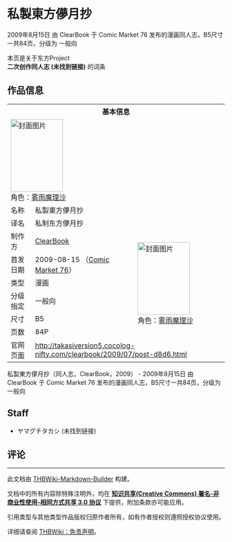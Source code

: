 # 私製東方儚月抄

<!-- source html: G:\repos\THBWiki-Markdown-Builder\THBWikiMarkdown\Temp\main\3\3d\ns0%3A%E7%A7%81%E8%A3%BD%E6%9D%B1%E6%96%B9%E5%84%9A%E6%9C%88%E6%8A%84.html -->

2009年8月15日 由 ClearBook 于 Comic Market 76 发布的漫画同人志，B5尺寸一共84页，分级为 一般向

本页是关于东方Project  
 **二次创作同人志 (未找到链接)** 的词条

## 作品信息

<table><tbody><tr><th colspan="3">基本信息</th></tr><tr><td class="cover-artwork-mobile" colspan="2"><a href="./文件-私製東方儚月抄封面.jpg.md" class="image" title="封面图片"><img alt="封面图片" src="https://upload.thwiki.cc/thumb/d/dd/%E7%A7%81%E8%A3%BD%E6%9D%B1%E6%96%B9%E5%84%9A%E6%9C%88%E6%8A%84%E5%B0%81%E9%9D%A2.jpg/121px-%E7%A7%81%E8%A3%BD%E6%9D%B1%E6%96%B9%E5%84%9A%E6%9C%88%E6%8A%84%E5%B0%81%E9%9D%A2.jpg" decoding="async" loading="lazy" width="121" height="168" srcset="https://upload.thwiki.cc/thumb/d/dd/%E7%A7%81%E8%A3%BD%E6%9D%B1%E6%96%B9%E5%84%9A%E6%9C%88%E6%8A%84%E5%B0%81%E9%9D%A2.jpg/181px-%E7%A7%81%E8%A3%BD%E6%9D%B1%E6%96%B9%E5%84%9A%E6%9C%88%E6%8A%84%E5%B0%81%E9%9D%A2.jpg 1.5x, https://upload.thwiki.cc/thumb/d/dd/%E7%A7%81%E8%A3%BD%E6%9D%B1%E6%96%B9%E5%84%9A%E6%9C%88%E6%8A%84%E5%B0%81%E9%9D%A2.jpg/241px-%E7%A7%81%E8%A3%BD%E6%9D%B1%E6%96%B9%E5%84%9A%E6%9C%88%E6%8A%84%E5%B0%81%E9%9D%A2.jpg 2x" data-file-width="1150" data-file-height="1600"></a><div class="cover-char">角色：<a href="./雾雨魔理沙.md" title="雾雨魔理沙">雾雨魔理沙</a></div></td>
</tr><tr><td class="label">名称</td><td colspan="2"> 私製東方儚月抄 </td></tr><tr><td class="label">译名</td><td colspan="2"> 私制东方儚月抄 </td></tr><tr><td class="label">制作方</td><td><a href="./ClearBook.md" title="ClearBook">ClearBook</a></td><td class="cover-artwork" rowspan="6" style="min-width:168px;"><a href="./文件-私製東方儚月抄封面.jpg.md" class="image" title="封面图片"><img alt="封面图片" src="https://upload.thwiki.cc/thumb/d/dd/%E7%A7%81%E8%A3%BD%E6%9D%B1%E6%96%B9%E5%84%9A%E6%9C%88%E6%8A%84%E5%B0%81%E9%9D%A2.jpg/121px-%E7%A7%81%E8%A3%BD%E6%9D%B1%E6%96%B9%E5%84%9A%E6%9C%88%E6%8A%84%E5%B0%81%E9%9D%A2.jpg" decoding="async" loading="lazy" width="121" height="168" srcset="https://upload.thwiki.cc/thumb/d/dd/%E7%A7%81%E8%A3%BD%E6%9D%B1%E6%96%B9%E5%84%9A%E6%9C%88%E6%8A%84%E5%B0%81%E9%9D%A2.jpg/181px-%E7%A7%81%E8%A3%BD%E6%9D%B1%E6%96%B9%E5%84%9A%E6%9C%88%E6%8A%84%E5%B0%81%E9%9D%A2.jpg 1.5x, https://upload.thwiki.cc/thumb/d/dd/%E7%A7%81%E8%A3%BD%E6%9D%B1%E6%96%B9%E5%84%9A%E6%9C%88%E6%8A%84%E5%B0%81%E9%9D%A2.jpg/241px-%E7%A7%81%E8%A3%BD%E6%9D%B1%E6%96%B9%E5%84%9A%E6%9C%88%E6%8A%84%E5%B0%81%E9%9D%A2.jpg 2x" data-file-width="1150" data-file-height="1600"></a><div class="cover-char">角色：<a href="./雾雨魔理沙.md" title="雾雨魔理沙">雾雨魔理沙</a></div></td>
</tr><tr><td class="label">首发日期</td><td>2009-08-15&#160;（<a href="/展会作品列表?e=Comic+Market%2376">Comic Market 76</a>）</td></tr><tr><td class="label">类型</td><td>漫画</td></tr><tr><td class="label">分级指定</td><td>一般向</td></tr><tr><td class="label">尺寸</td><td>B5</td></tr><tr><td class="label">页数</td><td>84P</td></tr>
<tr><td class="label">官网页面</td><td colspan="2"><a rel="nofollow" class="external free" href="http://takasiversion5.cocolog-nifty.com/clearbook/2009/07/post-d8d6.html">http://takasiversion5.cocolog-nifty.com/clearbook/2009/07/post-d8d6.html</a></td></tr></tbody></table>

私製東方儚月抄（同人志，ClearBook，2009） - 2009年8月15日 由 ClearBook 于 Comic Market 76 发布的漫画同人志，B5尺寸一共84页，分级为 一般向

## Staff
- ヤマグチタカシ (未找到链接)


## 评论




---

此文档由 [THBWiki-Markdown-Builder](https://github.com/Delsin-Yu/THBWiki-Markdown-Builder) 构建。

文档中的所有内容除特殊注明外，均在 [**知识共享(Creative Commons) 署名-非商业性使用-相同方式共享 3.0 协议**](https://creativecommons.org/licenses/by-sa/3.0/deed.zh-hans) 下提供，附加条款亦可能应用。

引用类型与其他类型作品版权归原作者所有，如有作者授权则遵照授权协议使用。

详细请查阅 [THBWiki：免责声明](https://thbwiki.cc/THBWiki:%E5%85%8D%E8%B4%A3%E5%A3%B0%E6%98%8E)。

